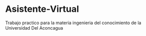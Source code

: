 # Asistente-Virtual
Trabajo practico para la materia ingenieria del conocimiento de la Universidad Del Aconcagua
